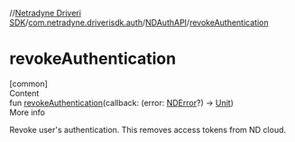//[Netradyne Driveri SDK](../../index.md)/[com.netradyne.driverisdk.auth](../index.md)/[NDAuthAPI](index.md)/[revokeAuthentication](revoke-authentication.md)



# revokeAuthentication  
[common]  
Content  
fun [revokeAuthentication](revoke-authentication.md)(callback: (error: [NDError](../../com.netradyne.driverisdk/-n-d-error/index.md)?) -> [Unit](https://kotlinlang.org/api/latest/jvm/stdlib/kotlin/-unit/index.html))  
More info  


Revoke user's authentication. This removes access tokens from ND cloud.

  



